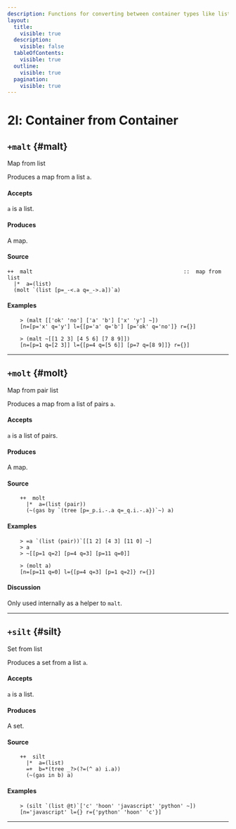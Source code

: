 ```yaml
---
description: Functions for converting between container types like lists, maps, and sets.
layout:
  title:
    visible: true
  description:
    visible: false
  tableOfContents:
    visible: true
  outline:
    visible: true
  pagination:
    visible: true
---
```


# 2l: Container from Container

## `+malt` {#malt}

Map from list

Produces a map from a list `a`.

#### Accepts

`a` is a list.

#### Produces

A map.

#### Source

```hoon
++  malt                                                ::  map from list
  |*  a=(list)
  (molt `(list [p=_-<.a q=_->.a])`a)
```

#### Examples

```
    > (malt [['ok' 'no'] ['a' 'b'] ['x' 'y'] ~])
    [n=[p='x' q='y'] l={[p='a' q='b'] [p='ok' q='no']} r={}]

    > (malt ~[[1 2 3] [4 5 6] [7 8 9]])
    [n=[p=1 q=[2 3]] l={[p=4 q=[5 6]] [p=7 q=[8 9]]} r={}]
```

---

## `+molt` {#molt}

Map from pair list

Produces a map from a list of pairs `a`.

#### Accepts

`a` is a list of pairs.

#### Produces

A map.

#### Source

```hoon
    ++  molt
      |*  a=(list (pair))
      (~(gas by `(tree [p=_p.i.-.a q=_q.i.-.a})`~) a)
```

#### Examples

```
    > =a `(list (pair))`[[1 2] [4 3] [11 0] ~]
    > a
    > ~[[p=1 q=2] [p=4 q=3] [p=11 q=0]]

    > (molt a)
    [n=[p=11 q=0] l={[p=4 q=3] [p=1 q=2]} r={}]
```

#### Discussion

Only used internally as a helper to `malt`.

---

## `+silt` {#silt}

Set from list

Produces a set from a list `a`.

#### Accepts

`a` is a list.

#### Produces

A set.

#### Source

```hoon
    ++  silt
      |*  a=(list)
      =+  b=*(tree _?>(?=(^ a) i.a))
      (~(gas in b) a)
```

#### Examples

```
    > (silt `(list @t)`['c' 'hoon' 'javascript' 'python' ~])
    [n='javascript' l={} r={'python' 'hoon' 'c'}]
```

---
